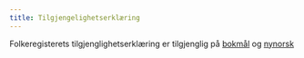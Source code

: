 ```yaml
---
title: Tilgjengelighetserklæring
---
```


Folkeregisterets tilgjenglighetserklæring er tilgjenglig på [bokmål](https://uustatus.no/nb/erklaringer/publisert/3eea216f-0c8c-4d81-ba12-c63aa7e16e4c) og [nynorsk](https://uustatus.no/nn/erklaringer/publisert/3eea216f-0c8c-4d81-ba12-c63aa7e16e4c)
